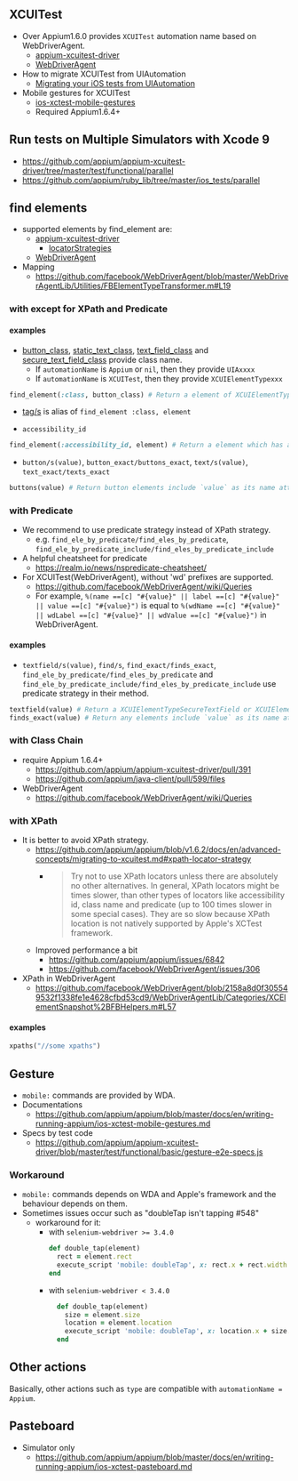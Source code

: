## XCUITest
- Over Appium1.6.0 provides `XCUITest` automation name based on WebDriverAgent.
    - [appium-xcuitest-driver](https://github.com/appium/appium-xcuitest-driver)
    - [WebDriverAgent](https://github.com/facebook/WebDriverAgent)
- How to migrate XCUITest from UIAutomation
    - [Migrating your iOS tests from UIAutomation](https://github.com/appium/appium/blob/v1.6.2/docs/en/advanced-concepts/migrating-to-xcuitest.md)
- Mobile gestures for XCUITest
    - [ios-xctest-mobile-gestures](https://github.com/appium/appium/blob/master/docs/en/writing-running-appium/ios-xctest-mobile-gestures.md)
    - Required Appium1.6.4+

## Run tests on Multiple Simulators with Xcode 9
- https://github.com/appium/appium-xcuitest-driver/tree/master/test/functional/parallel
- https://github.com/appium/ruby_lib/tree/master/ios_tests/parallel

## find elements
- supported elements by find_element are:
    - [appium-xcuitest-driver](https://github.com/appium/appium-xcuitest-driver/blob/master/lib/commands/find.js#L17)
        - [locatorStrategies](https://github.com/appium/appium-xcuitest-driver/blob/95886f1118d71fe950768f8262179d3608b40fc7/lib/driver.js#L81)
    - [WebDriverAgent](https://github.com/facebook/WebDriverAgent/blob/8346199212bffceab24192e81bc0118d65132466/WebDriverAgentLib/Commands/FBFindElementCommands.m#L111)
- Mapping
    - https://github.com/facebook/WebDriverAgent/blob/master/WebDriverAgentLib/Utilities/FBElementTypeTransformer.m#L19

### with except for XPath and Predicate
#### examples
- [button_class](https://github.com/appium/ruby_lib/blob/master/lib/appium_lib/ios/element/button.rb#L8), [static_text_class](https://github.com/appium/ruby_lib/blob/master/lib/appium_lib/ios/element/text.rb#L8), [text_field_class](https://github.com/appium/ruby_lib/blob/master/lib/appium_lib/ios/element/textfield.rb#L10) and [secure_text_field_class](https://github.com/appium/ruby_lib/blob/master/lib/appium_lib/ios/element/textfield.rb#L15) provide class name.
    - If `automationName` is `Appium` or `nil`, then they provide `UIAxxxx`
    - If `automationName` is `XCUITest`, then they provide `XCUIElementTypexxx`

```ruby
find_element(:class, button_class) # Return a element of XCUIElementTypeButton for XCUITest
```

- [tag/s](https://github.com/appium/ruby_lib/blob/ac03116756a72fbd624fa32ea886123b955d7089/lib/appium_lib/android/helper.rb#L238) is alias of `find_element :class, element`

- `accessibility_id`

```ruby
find_element(:accessibility_id, element) # Return a element which has accessibilityIdentifier, `element`.
```

- `button/s(value)`, `button_exact/buttons_exact`, `text/s(value)`, `text_exact/texts_exact` 
```ruby
buttons(value) # Return button elements include `value` as its name attributes.
```

### with Predicate
- We recommend to use predicate strategy instead of XPath strategy.
    - e.g. `find_ele_by_predicate/find_eles_by_predicate`,  `find_ele_by_predicate_include/find_eles_by_predicate_include`
- A helpful cheatsheet for predicate
    - https://realm.io/news/nspredicate-cheatsheet/
- For XCUITest(WebDriverAgent), without 'wd' prefixes are supported.
    - https://github.com/facebook/WebDriverAgent/wiki/Queries
    - For example, `%(name ==[c] "#{value}" || label ==[c] "#{value}" || value ==[c] "#{value}")` is equal to `%(wdName ==[c] "#{value}" || wdLabel ==[c] "#{value}" || wdValue ==[c] "#{value}")` in WebDriverAgent.

#### examples
- `textfield/s(value)`, `find/s`, `find_exact/finds_exact`, `find_ele_by_predicate/find_eles_by_predicate` and `find_ele_by_predicate_include/find_eles_by_predicate_include` use predicate strategy in their method.

```ruby
textfield(value) # Return a XCUIElementTypeSecureTextField or XCUIElementTypeTextField element which has `value` text.
finds_exact(value) # Return any elements include `value` as its name attributes.
```

### with Class Chain
- require Appium 1.6.4+
    - https://github.com/appium/appium-xcuitest-driver/pull/391
    - https://github.com/appium/java-client/pull/599/files
- WebDriverAgent
    - https://github.com/facebook/WebDriverAgent/wiki/Queries

### with XPath
- It is better to avoid XPath strategy.
    - https://github.com/appium/appium/blob/v1.6.2/docs/en/advanced-concepts/migrating-to-xcuitest.md#xpath-locator-strategy
        - > Try not to use XPath locators unless there are absolutely no other alternatives. In general, XPath locators might be times slower, than other types of locators like accessibility id, class name and predicate (up to 100 times slower in some special cases). They are so slow because XPath location is not natively supported by Apple's XCTest framework.
    - Improved performance a bit
        - https://github.com/appium/appium/issues/6842
        - https://github.com/facebook/WebDriverAgent/issues/306
- XPath in WebDriverAgent
    - https://github.com/facebook/WebDriverAgent/blob/2158a8d0f305549532f1338fe1e4628cfbd53cd9/WebDriverAgentLib/Categories/XCElementSnapshot%2BFBHelpers.m#L57

#### examples

```ruby
xpaths("//some xpaths")
```

## Gesture
- `mobile:` commands are provided by WDA.
- Documentations
    - https://github.com/appium/appium/blob/master/docs/en/writing-running-appium/ios-xctest-mobile-gestures.md
- Specs by test code
    - https://github.com/appium/appium-xcuitest-driver/blob/master/test/functional/basic/gesture-e2e-specs.js

### Workaround
- `mobile:` commands depends on WDA and Apple's framework and the behaviour depends on them.
- Sometimes issues occur such as "doubleTap isn't tapping #548"
    - workaround for it:
        - with `selenium-webdriver >= 3.4.0`
            ```ruby
            def double_tap(element)
              rect = element.rect
              execute_script 'mobile: doubleTap', x: rect.x + rect.width / 2, y: rect.y + rect.height / 2
            end
            ```        
        - with `selenium-webdriver < 3.4.0`
            ```ruby
              def double_tap(element)
                size = element.size
                location = element.location
                execute_script 'mobile: doubleTap', x: location.x + size.width / 2, y: location.y + size.height / 2
              end
            ```

## Other actions
Basically, other actions such as `type` are compatible with `automationName = Appium`.

## Pasteboard
- Simulator only
    - https://github.com/appium/appium/blob/master/docs/en/writing-running-appium/ios-xctest-pasteboard.md
